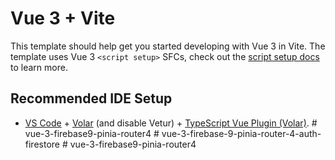 # Vue 3 + Vite

This template should help get you started developing with Vue 3 in Vite. The template uses Vue 3 `<script setup>` SFCs, check out the [script setup docs](https://v3.vuejs.org/api/sfc-script-setup.html#sfc-script-setup) to learn more.

## Recommended IDE Setup

- [VS Code](https://code.visualstudio.com/) + [Volar](https://marketplace.visualstudio.com/items?itemName=Vue.volar) (and disable Vetur) + [TypeScript Vue Plugin (Volar)](https://marketplace.visualstudio.com/items?itemName=Vue.vscode-typescript-vue-plugin).
#   v u e - 3 - f i r e b a s e 9 - p i n i a - r o u t e r 4  
 #   v u e - 3 - f i r e b a s e - 9 - p i n i a - r o u t e r - 4 - a u t h - f i r e s t o r e  
 # vue-3-firebase9-pinia-router4
